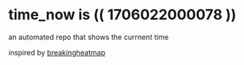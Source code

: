 # time_now is (( 1706022000078 ))

an automated repo that shows the currnent time

inspired by [breakingheatmap](https://github.com/breakingheatmap/breakingheatmap)